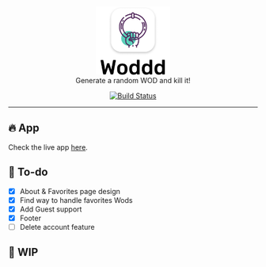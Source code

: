 <p align='center'> 
<a href="https://woddd.run/" target="_blank"><img width="150" src="./assets/logo.png"></a><br>
    Generate a random WOD and kill it!
</p>

<p align="center">
    <a href="https://app.netlify.com/sites/woddd/deploys"><img src="https://api.netlify.com/api/v1/badges/cd04983d-fd6a-4979-bce7-b36cfefb1d83/deploy-status" alt="Build Status"></a>
    <!-- <a href="https://github.com/tailwindcss/tailwindcss/blob/master/LICENSE"><img src="https://img.shields.io/github/license/dimitrisraptis96/woddd.svg?label=License&style=popout" alt="License"></a> -->
</p>

---

## 🔥 App

Check the live app [here](https://woddd.run).

## 🏃 To-do

- [x] About & Favorites page design
- [x] Find way to handle favorites Wods
- [x] Add Guest support
- [x] Footer
- [ ] Delete account feature

## 🚧 WIP
